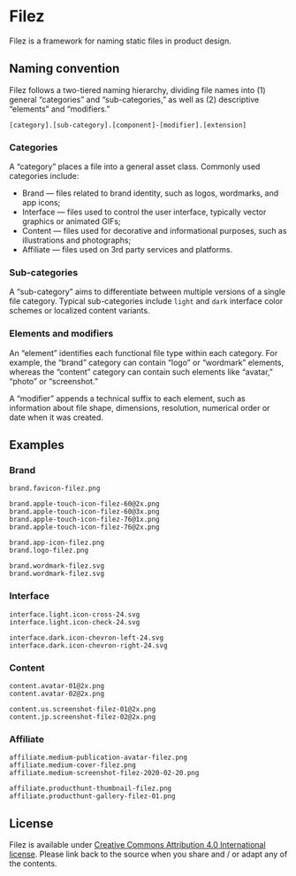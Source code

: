 # Filez

Filez is a framework for naming static files in product design.

## Naming convention

Filez follows a two-tiered naming hierarchy, dividing file names into (1) general “categories” and “sub-categories,” as well as (2) descriptive “elements” and “modifiers.”

```
[category].[sub-category].[component]-[modifier].[extension]
```

### Categories

A “category” places a file into a general asset class. Commonly used categories include:

* Brand — files related to brand identity, such as logos, wordmarks, and app icons;
* Interface — files used to control the user interface, typically vector graphics or animated GIFs;
* Content — files used for decorative and informational purposes, such as illustrations and photographs; 
* Affiliate — files used on 3rd party services and platforms.

### Sub-categories

A “sub-category” aims to differentiate between multiple versions of a single file category. Typical sub-categories include `light` and `dark` interface color schemes or localized content variants.

### Elements and modifiers

An “element” identifies each functional file type within each category. For example, the “brand” category can contain “logo” or “wordmark” elements, whereas the “content” category can contain such elements like “avatar,” “photo” or “screenshot.”

A “modifier” appends a technical suffix to each element, such as information about file shape, dimensions, resolution, numerical order or date when it was created.

## Examples

### Brand

```
brand.favicon-filez.png

brand.apple-touch-icon-filez-60@2x.png
brand.apple-touch-icon-filez-60@3x.png
brand.apple-touch-icon-filez-76@1x.png
brand.apple-touch-icon-filez-76@2x.png

brand.app-icon-filez.png
brand.logo-filez.png

brand.wordmark-filez.svg
brand.wordmark-filez.svg
```

### Interface

```
interface.light.icon-cross-24.svg
interface.light.icon-check-24.svg

interface.dark.icon-chevron-left-24.svg
interface.dark.icon-chevron-right-24.svg
```

### Content

```
content.avatar-01@2x.png
content.avatar-02@2x.png

content.us.screenshot-filez-01@2x.png
content.jp.screenshot-filez-02@2x.png
```

### Affiliate

```
affiliate.medium-publication-avatar-filez.png
affiliate.medium-cover-filez.png
affiliate.medium-screenshot-filez-2020-02-20.png

affiliate.producthunt-thumbnail-filez.png
affiliate.producthunt-gallery-filez-01.png
```

## License

Filez is available under [Creative Commons Attribution 4.0 International license](https://creativecommons.org/licenses/by/4.0/). Please link back to the source when you share and / or adapt any of the contents.
